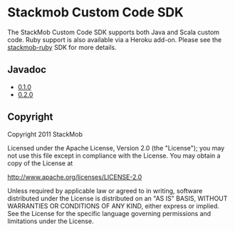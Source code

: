 # Stackmob Custom Code SDK

The StackMob Custom Code SDK supports both Java and Scala custom code. Ruby support is also available via a Heroku add-on. Please see the [stackmob-ruby](https://github.com/stackmob/stackmob-ruby) SDK for more details.

## Javadoc

* [0.1.0](http://stackmob.github.com/stackmob-customcode-sdk/0.1.0/apidocs/)
* [0.2.0](http://stackmob.github.com/stackmob-custom-code-sdk/0.2.0/apidocs/)

## Copyright

Copyright 2011 StackMob

Licensed under the Apache License, Version 2.0 (the "License");
you may not use this file except in compliance with the License.
You may obtain a copy of the License at

http://www.apache.org/licenses/LICENSE-2.0

Unless required by applicable law or agreed to in writing, software
distributed under the License is distributed on an "AS IS" BASIS,
WITHOUT WARRANTIES OR CONDITIONS OF ANY KIND, either express or implied.
See the License for the specific language governing permissions and
limitations under the License.
